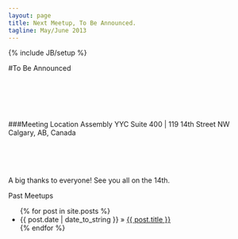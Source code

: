 ```yaml
---
layout: page
title: Next Meetup, To Be Announced.
tagline: May/June 2013
---
```

{% include JB/setup %}

#To Be Announced


<br/>
<br/>
<br/>
<br/>

###Meeting Location
Assembly YYC
Suite 400  |  119 14th Street NW
Calgary, AB, Canada

<br/>
<br/>
<br/>


A big thanks to everyone! See you all on the 14th.


Past Meetups

<ul class="posts">
  {% for post in site.posts %}
    <li><span>{{ post.date | date_to_string }}</span> &raquo; <a href="{{ BASE_PATH }}{{ post.url }}">{{ post.title }}</a></li>
  {% endfor %}
</ul>


